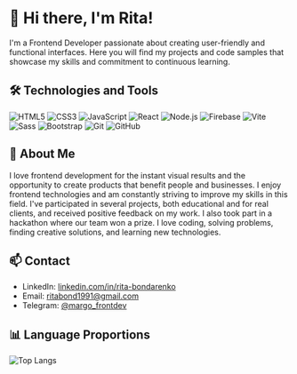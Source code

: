 # 👋 Hi there, I'm Rita!

I'm a Frontend Developer passionate about creating user-friendly and functional interfaces. Here you will find my projects and code samples that showcase my skills and commitment to continuous learning.

## 🛠️ Technologies and Tools

![HTML5](https://img.shields.io/badge/-HTML5-E34F26?style=flat-square&logo=html5&logoColor=white)
![CSS3](https://img.shields.io/badge/-CSS3-1572B6?style=flat-square&logo=css3)
![JavaScript](https://img.shields.io/badge/-JavaScript-F7DF1E?style=flat-square&logo=javascript&logoColor=black)
![React](https://img.shields.io/badge/-React-61DAFB?style=flat-square&logo=react&logoColor=black)
![Node.js](https://img.shields.io/badge/-Node.js-339933?style=flat-square&logo=node.js&logoColor=white)
![Firebase](https://img.shields.io/badge/-Firebase-FFCA28?style=flat-square&logo=firebase&logoColor=black)
![Vite](https://img.shields.io/badge/-Vite-646CFF?style=flat-square&logo=vite&logoColor=white)
![Sass](https://img.shields.io/badge/-Sass-CC6699?style=flat-square&logo=sass&logoColor=white)
![Bootstrap](https://img.shields.io/badge/-Bootstrap-563D7C?style=flat-square&logo=bootstrap&logoColor=white)
![Git](https://img.shields.io/badge/-Git-F05032?style=flat-square&logo=git&logoColor=white)
![GitHub](https://img.shields.io/badge/-GitHub-181717?style=flat-square&logo=github)

## 🌟 About Me

I love frontend development for the instant visual results and the opportunity to create products that benefit people and businesses. I enjoy frontend technologies and am constantly striving to improve my skills in this field. I've participated in several projects, both educational and for real clients, and received positive feedback on my work. I also took part in a hackathon where our team won a prize. I love coding, solving problems, finding creative solutions, and learning new technologies.

## 📫 Contact

- LinkedIn: [linkedin.com/in/rita-bondarenko](https://www.linkedin.com/in/rita-bondarenko/)
- Email: [ritabond1991@gmail.com](mailto:ritabond1991@gmail.com)
- Telegram: [@margo_frontdev](https://t.me/margo_frontender)


## 📊 Language Proportions

![Top Langs](https://github-readme-stats.vercel.app/api/top-langs/?username=Margo-Bond&layout=compact&theme=radical)
